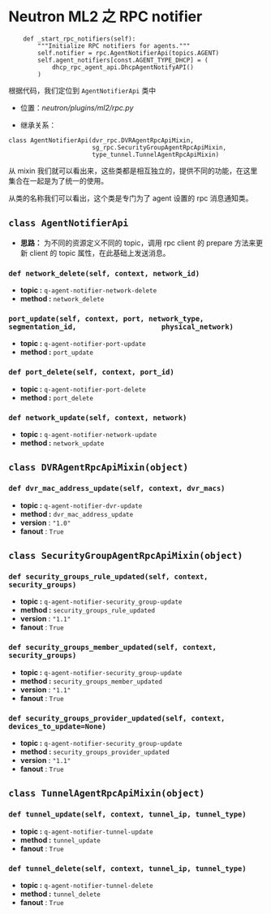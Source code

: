 # Neutron ML2 之 RPC notifier

```
    def _start_rpc_notifiers(self):
        """Initialize RPC notifiers for agents."""
        self.notifier = rpc.AgentNotifierApi(topics.AGENT)
        self.agent_notifiers[const.AGENT_TYPE_DHCP] = (
            dhcp_rpc_agent_api.DhcpAgentNotifyAPI()
        )
```

根据代码，我们定位到 `AgentNotifierApi` 类中

* 位置：*neutron/plugins/ml2/rpc.py*

* 继承关系：

```
class AgentNotifierApi(dvr_rpc.DVRAgentRpcApiMixin,
                       sg_rpc.SecurityGroupAgentRpcApiMixin,
                       type_tunnel.TunnelAgentRpcApiMixin)
```

从 mixin 我们就可以看出来，这些类都是相互独立的，提供不同的功能，在这里集合在一起是为了统一的使用。

从类的名称我们可以看出，这个类是专门为了 agent 设置的 rpc 消息通知类。

## `class AgentNotifierApi`

* **思路：** 为不同的资源定义不同的 topic，调用 rpc client 的 prepare 方法来更新 client 的 topic 属性，在此基础上发送消息。

### `def network_delete(self, context, network_id)`

* **topic :** `q-agent-notifier-network-delete`
* **method :** `network_delete`

### `port_update(self, context, port, network_type, segmentation_id,                    physical_network)`

* **topic :** `q-agent-notifier-port-update`
* **method :** `port_update`

### `def port_delete(self, context, port_id)`

* **topic :** `q-agent-notifier-port-delete`
* **method :** `port_delete`

### `def network_update(self, context, network)`

* **topic :** `q-agent-notifier-network-update`
* **method :** `network_update`

## `class DVRAgentRpcApiMixin(object)`

### `def dvr_mac_address_update(self, context, dvr_macs)`

* **topic :** `q-agent-notifier-dvr-update`
* **method :** `dvr_mac_address_update`
* **version** : `"1.0"`
* **fanout** : `True`

## `class SecurityGroupAgentRpcApiMixin(object)`

### `def security_groups_rule_updated(self, context, security_groups)`

* **topic :** `q-agent-notifier-security_group-update`
* **method :** `security_groups_rule_updated`
* **version** : `"1.1"`
* **fanout** : `True`

### `def security_groups_member_updated(self, context, security_groups)`

* **topic :** `q-agent-notifier-security_group-update`
* **method :** `security_groups_member_updated`
* **version** : `"1.1"`
* **fanout** : `True`

### `def security_groups_provider_updated(self, context, devices_to_update=None)`

* **topic :** `q-agent-notifier-security_group-update`
* **method :** `security_groups_provider_updated`
* **version** : `"1.1"`
* **fanout** : `True`

## `class TunnelAgentRpcApiMixin(object)`

### `def tunnel_update(self, context, tunnel_ip, tunnel_type)`

* **topic :** `q-agent-notifier-tunnel-update`
* **method :** `tunnel_update`
* **fanout** : `True`

### `def tunnel_delete(self, context, tunnel_ip, tunnel_type)`

* **topic :** `q-agent-notifier-tunnel-delete`
* **method :** `tunnel_delete`
* **fanout** : `True`